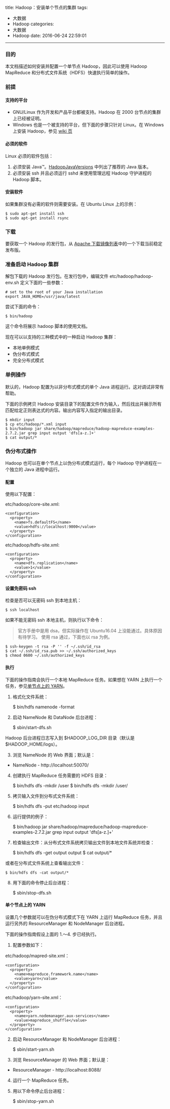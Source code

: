 title: Hadoop：安装单个节点的集群
tags:
  - 大数据
  - Hadoop
categories:
  - 大数据
  - Hadoop
date: 2016-06-24 22:59:01
---

### 目的

本文档描述如何安装并配置一个单节点 Hadoop，因此可以使用 Hadoop MapReduce 和分布式文件系统（HDFS）快速执行简单的操作。

### 前提

#### 支持的平台

- GNU/Linux 作为开发和产品平台都被支持。Hadoop 在 2000 台节点的集群上已经被证明。
- Windows 也是一个被支持的平台，但下面的步骤只针对 Linux。在 Windows 上安装 Hadoop，参见 [wiki 页](http://wiki.apache.org/hadoop/Hadoop2OnWindows)

#### 必须的软件

Linux 必须的软件包括：

1. 必须安装 Java™。[HadoopJavaVersions](http://wiki.apache.org/hadoop/HadoopJavaVersions) 中列出了推荐的 Java 版本。
2. 必须安装 ssh 并且必须运行 sshd 来使用管理远程 Hadoop 守护进程的 Hadoop 脚本。

#### 安装软件

如果集群没有必需的软件则需要安装。在 Ubuntu Linux 上的示例：

    $ sudo apt-get install ssh
    $ sudo apt-get install rsync

### 下载

要获取一个 Hadoop 的发行包，从 [Apache 下载镜像列表](http://www.apache.org/dyn/closer.cgi/hadoop/common/)中的一个下载当前稳定发布版。

### 准备启动 Hadoop 集群

解包下载的 Hadoop 发行包。在发行包中，编辑文件 etc/hadoop/hadoop-env.sh 定义下面的一些参数：

    # set to the root of your Java installation
    export JAVA_HOME=/usr/java/latest

尝试下面的命令：

    $ bin/hadoop

这个命令将展示 hadoop 脚本的使用文档。

现在可以以支持的三种模式中的一种启动 Hadoop 集群：

- 本地单例模式
- 伪分布式模式
- 完全分布式模式

### 单例操作

默认的，Hadoop 配置为以非分布式模式的单个 Java 进程运行。这对调试非常有帮助。

下面的示例拷贝 Hadoop 安装目录下的配置文件作为输入，然后找出并展示所有匹配给定正则表达式的内容。输出内容写入指定的输出目录。

    $ mkdir input
    $ cp etc/hadoop/*.xml input
    $ bin/hadoop jar share/hadoop/mapreduce/hadoop-mapreduce-examples-2.7.2.jar grep input output 'dfs[a-z.]+'
    $ cat output/*

### 伪分布式操作

Hadoop 也可以在单个节点上以伪分布式模式运行，每个 Hadoop 守护进程在一个独立的 Java 进程中运行。

#### 配置

使用以下配置：

etc/hadoop/core-site.xml:

    <configuration>
      <property>
        <name>fs.defaultFS</name>
        <value>hdfs://localhost:9000</value>
      </property>
    </configuration>

etc/hadoop/hdfs-site.xml:

    <configuration>
      <property>
        <name>dfs.replication</name>
        <value>1</value>
      </property>
    </configuration>

#### 设置免密码 ssh

检查是否可以无密码 ssh 到本地主机：

    $ ssh localhost

如果不能无密码 ssh 本地主机，则执行以下命令：

> 官方手册中是用 dsa，但实际操作在 Ubuntu16.04 上没能通过。具体原因有待学习。
> 使用 rsa 通过，下面也以 rsa 为例。

    $ ssh-keygen -t rsa -P '' -f ~/.ssh/id_rsa
    $ cat ~/.ssh/id_rsa.pub >> ~/.ssh/authorized_keys
    $ chmod 0600 ~/.ssh/authorized_keys

#### 执行

下面的操作指南会执行一个本地 MapReduce 任务。如果想在 YARN 上执行一个任务，参见[单节点上的 YARN](http://hadoop.apache.org/docs/current/hadoop-project-dist/hadoop-common/SingleCluster.html#YARN_on_Single_Node)。

1. 格式化文件系统：

    $ bin/hdfs namenode -format

2. 启动 NameNode 和 DataNode 后台进程：

    $ sbin/start-dfs.sh

Hadoop 后台进程日志写入到 $HADOOP_LOG_DIR 目录（默认是 $HADOOP_HOME/logs）。

3. 浏览 NameNode 的 Web 界面；默认是：

- NameNode - http://localhost:50070/

4. 创建执行 MapReduce 任务需要的 HDFS 目录：

    $ bin/hdfs dfs -mkdir /user
    $ bin/hdfs dfs -mkdir /user/<username>

5. 拷贝输入文件到分布式文件系统：

    $ bin/hdfs dfs -put etc/hadoop input

6. 运行提供的例子：

    $ bin/hadoop jar share/hadoop/mapreduce/hadoop-mapreduce-examples-2.7.2.jar grep input output 'dfs[a-z.]+'

7. 检查输出文件：从分布式文件系统拷贝输出文件到本地文件系统并检查：

    $ bin/hdfs dfs -get output output
    $ cat output/*

或者在分布式文件系统上查看输出文件：

    $ bin/hdfs dfs -cat output/*

8. 用下面的命令停止后台进程：

    $ sbin/stop-dfs.sh

#### 单个节点上的 YARN

设置几个参数就可以在伪分布式模式下在 YARN 上运行 MapReduce 任务，并且运行另外的 ResourceManager 和 NodeManager 后台进程。

下面的操作指南假设上面的 1.～4. 步已经执行。

1. 配置参数如下：

etc/hadoop/mapred-site.xml：

    <configuration>
      <property>
        <name>mapreduce.framework.name</name>
        <value>yarn</value>
      </property>
    </configuration>

etc/hadoop/yarn-site.xml：

    <configuration>
      <property>
        <name>yarn.nodemanager.aux-services</name>
        <value>mapreduce_shuffle</value>
      </property>
    </configuration>

2. 启动 ResourceManager 和 NodeManager 后台进程：

    $ sbin/start-yarn.sh

3. 浏览 ResourceManager 的 Web 界面；默认是：

- ResourceManager - http://localhost:8088/

4. 运行一个 MapReduce 任务。
5. 用以下命令停止后台进程：

    $ sbin/stop-yarn.sh
